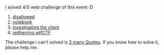 I solved 4/5 web challenge of this event :D

1. [disallowed](https://github.com/quochuyy10217/MyCTFWriteups/blob/main/wtfCTF2022/disallowed.MD)
2. [notebook](https://github.com/quochuyy10217/MyCTFWriteups/blob/main/wtfCTF2022/notebook.MD)
3. [Investigating the client](https://github.com/quochuyy10217/MyCTFWriteups/blob/main/wtfCTF2022/investigating_the_client.MD)
4. [redherring wtfCTF](https://github.com/quochuyy10217/MyCTFWriteups/blob/main/wtfCTF2022/investigating_the_client.MD)

The challenge i can't solved is [2 many Quotes](https://swati-verma671.github.io/Motivational-Quotes/). If you know how to solve it, please help me.